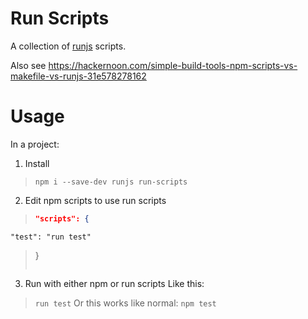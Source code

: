 Run Scripts
===========

A collection of [runjs](https://github.com/pawelgalazka/runjs) scripts.


Also see
https://hackernoon.com/simple-build-tools-npm-scripts-vs-makefile-vs-runjs-31e578278162

# Usage

In a project:

1. Install
> `npm i --save-dev runjs run-scripts`

2. Edit npm scripts to use run scripts
> ```json
> "scripts": {
    "test": "run test"
> }
> ```

3. Run with either npm or run scripts
Like this:
> `run test`
Or this works like normal:
> `npm test`

